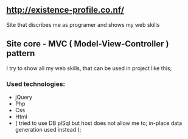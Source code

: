 ## http://existence-profile.co.nf/

Site that discribes me as programer and shows my web skills

## Site core - MVC ( Model-View-Controller ) pattern

I try to show all my web skills, that can be used in project like this;
### Used technologies:
* jQuery
* Php
* Css
* Html
* ( tried to use DB plSql but host does not allow me to; in-place data generation used instead );
